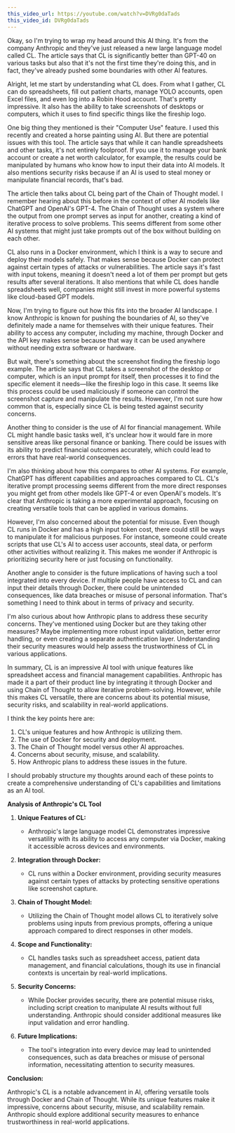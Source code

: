 ```yaml
---
this_video_url: https://youtube.com/watch?v=DVRg0daTads
this_video_id: DVRg0daTads
---
```

<think>
Okay, so I'm trying to wrap my head around this AI thing. It's from the company Anthropic and they've just released a new large language model called CL. The article says that CL is significantly better than GPT-40 on various tasks but also that it's not the first time they're doing this, and in fact, they've already pushed some boundaries with other AI features.

Alright, let me start by understanding what CL does. From what I gather, CL can do spreadsheets, fill out patient charts, manage YOLO accounts, open Excel files, and even log into a Robin Hood account. That's pretty impressive. It also has the ability to take screenshots of desktops or computers, which it uses to find specific things like the fireship logo. 

One big thing they mentioned is their "Computer Use" feature. I used this recently and created a horse painting using AI. But there are potential issues with this tool. The article says that while it can handle spreadsheets and other tasks, it's not entirely foolproof. If you use it to manage your bank account or create a net worth calculator, for example, the results could be manipulated by humans who know how to input their data into AI models. It also mentions security risks because if an AI is used to steal money or manipulate financial records, that's bad.

The article then talks about CL being part of the Chain of Thought model. I remember hearing about this before in the context of other AI models like ChatGPT and OpenAI's GPT-4. The Chain of Thought uses a system where the output from one prompt serves as input for another, creating a kind of iterative process to solve problems. This seems different from some other AI systems that might just take prompts out of the box without building on each other.

CL also runs in a Docker environment, which I think is a way to secure and deploy their models safely. That makes sense because Docker can protect against certain types of attacks or vulnerabilities. The article says it's fast with input tokens, meaning it doesn't need a lot of them per prompt but gets results after several iterations. It also mentions that while CL does handle spreadsheets well, companies might still invest in more powerful systems like cloud-based GPT models.

Now, I'm trying to figure out how this fits into the broader AI landscape. I know Anthropic is known for pushing the boundaries of AI, so they've definitely made a name for themselves with their unique features. Their ability to access any computer, including my machine, through Docker and the API key makes sense because that way it can be used anywhere without needing extra software or hardware.

But wait, there's something about the screenshot finding the fireship logo example. The article says that CL takes a screenshot of the desktop or computer, which is an input prompt for itself, then processes it to find the specific element it needs—like the fireship logo in this case. It seems like this process could be used maliciously if someone can control the screenshot capture and manipulate the results. However, I'm not sure how common that is, especially since CL is being tested against security concerns.

Another thing to consider is the use of AI for financial management. While CL might handle basic tasks well, it's unclear how it would fare in more sensitive areas like personal finance or banking. There could be issues with its ability to predict financial outcomes accurately, which could lead to errors that have real-world consequences.

I'm also thinking about how this compares to other AI systems. For example, ChatGPT has different capabilities and approaches compared to CL. CL's iterative prompt processing seems different from the more direct responses you might get from other models like GPT-4 or even OpenAI's models. It's clear that Anthropic is taking a more experimental approach, focusing on creating versatile tools that can be applied in various domains.

However, I'm also concerned about the potential for misuse. Even though CL runs in Docker and has a high input token cost, there could still be ways to manipulate it for malicious purposes. For instance, someone could create scripts that use CL's AI to access user accounts, steal data, or perform other activities without realizing it. This makes me wonder if Anthropic is prioritizing security here or just focusing on functionality.

Another angle to consider is the future implications of having such a tool integrated into every device. If multiple people have access to CL and can input their details through Docker, there could be unintended consequences, like data breaches or misuse of personal information. That's something I need to think about in terms of privacy and security.

I'm also curious about how Anthropic plans to address these security concerns. They've mentioned using Docker but are they taking other measures? Maybe implementing more robust input validation, better error handling, or even creating a separate authentication layer. Understanding their security measures would help assess the trustworthiness of CL in various applications.

In summary, CL is an impressive AI tool with unique features like spreadsheet access and financial management capabilities. Anthropic has made it a part of their product line by integrating it through Docker and using Chain of Thought to allow iterative problem-solving. However, while this makes CL versatile, there are concerns about its potential misuse, security risks, and scalability in real-world applications.

I think the key points here are:
1. CL's unique features and how Anthropic is utilizing them.
2. The use of Docker for security and deployment.
3. The Chain of Thought model versus other AI approaches.
4. Concerns about security, misuse, and scalability.
5. How Anthropic plans to address these issues in the future.

I should probably structure my thoughts around each of these points to create a comprehensive understanding of CL's capabilities and limitations as an AI tool.
</think>

**Analysis of Anthropic's CL Tool**

1. **Unique Features of CL:**
   - Anthropic's large language model CL demonstrates impressive versatility with its ability to access any computer via Docker, making it accessible across devices and environments.

2. **Integration through Docker:**
   - CL runs within a Docker environment, providing security measures against certain types of attacks by protecting sensitive operations like screenshot capture.

3. **Chain of Thought Model:**
   - Utilizing the Chain of Thought model allows CL to iteratively solve problems using inputs from previous prompts, offering a unique approach compared to direct responses in other models.

4. **Scope and Functionality:**
   - CL handles tasks such as spreadsheet access, patient data management, and financial calculations, though its use in financial contexts is uncertain by real-world implications.

5. **Security Concerns:**
   - While Docker provides security, there are potential misuse risks, including script creation to manipulate AI results without full understanding. Anthropic should consider additional measures like input validation and error handling.

6. **Future Implications:**
   - The tool's integration into every device may lead to unintended consequences, such as data breaches or misuse of personal information, necessitating attention to security measures.

**Conclusion:**

Anthropic's CL is a notable advancement in AI, offering versatile tools through Docker and Chain of Thought. While its unique features make it impressive, concerns about security, misuse, and scalability remain. Anthropic should explore additional security measures to enhance trustworthiness in real-world applications.
